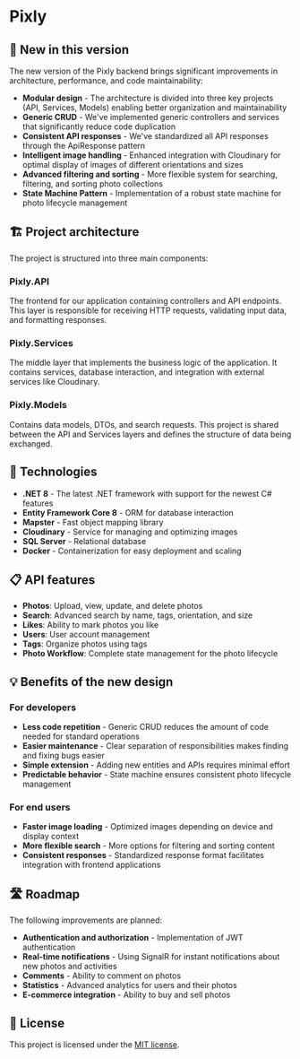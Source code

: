 # Pixly

## 🚀 New in this version

The new version of the Pixly backend brings significant improvements in architecture, performance, and code maintainability:

- **Modular design** - The architecture is divided into three key projects (API, Services, Models) enabling better organization and maintainability
- **Generic CRUD** - We've implemented generic controllers and services that significantly reduce code duplication
- **Consistent API responses** - We've standardized all API responses through the ApiResponse<T> pattern
- **Intelligent image handling** - Enhanced integration with Cloudinary for optimal display of images of different orientations and sizes
- **Advanced filtering and sorting** - More flexible system for searching, filtering, and sorting photo collections
- **State Machine Pattern** - Implementation of a robust state machine for photo lifecycle management

## 🏗️ Project architecture

The project is structured into three main components:

### Pixly.API
The frontend for our application containing controllers and API endpoints. This layer is responsible for receiving HTTP requests, validating input data, and formatting responses.

### Pixly.Services
The middle layer that implements the business logic of the application. It contains services, database interaction, and integration with external services like Cloudinary.

### Pixly.Models
Contains data models, DTOs, and search requests. This project is shared between the API and Services layers and defines the structure of data being exchanged.

## 🔧 Technologies

- **.NET 8** - The latest .NET framework with support for the newest C# features
- **Entity Framework Core 8** - ORM for database interaction
- **Mapster** - Fast object mapping library
- **Cloudinary** - Service for managing and optimizing images
- **SQL Server** - Relational database
- **Docker** - Containerization for easy deployment and scaling


## 📋 API features

- **Photos**: Upload, view, update, and delete photos
- **Search**: Advanced search by name, tags, orientation, and size
- **Likes**: Ability to mark photos you like
- **Users**: User account management
- **Tags**: Organize photos using tags
- **Photo Workflow**: Complete state management for the photo lifecycle

## 💡 Benefits of the new design

### For developers
- **Less code repetition** - Generic CRUD reduces the amount of code needed for standard operations
- **Easier maintenance** - Clear separation of responsibilities makes finding and fixing bugs easier
- **Simple extension** - Adding new entities and APIs requires minimal effort
- **Predictable behavior** - State machine ensures consistent photo lifecycle management

### For end users
- **Faster image loading** - Optimized images depending on device and display context
- **More flexible search** - More options for filtering and sorting content
- **Consistent responses** - Standardized response format facilitates integration with frontend applications

## 🛣️ Roadmap

The following improvements are planned:

- **Authentication and authorization** - Implementation of JWT authentication
- **Real-time notifications** - Using SignalR for instant notifications about new photos and activities
- **Comments** - Ability to comment on photos
- **Statistics** - Advanced analytics for users and their photos
- **E-commerce integration** - Ability to buy and sell photos


## 📝 License

This project is licensed under the [MIT license](LICENSE).


